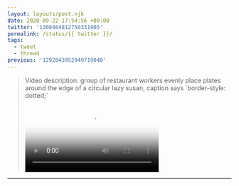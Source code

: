 ```yaml
---
layout: layouts/post.njk
date: 2020-09-22 17:54:56 +00:00
twitter: '1308464812750331905'
permalink: /status/{{ twitter }}/
tags: 
  - tweet
  - thread
previous: '1292843952949719040'
---
```


> <p class="sr-only">Video description: group of restaurant workers evenly place plates around the edge of a circular lazy susan, caption says `border-style: dotted;`</p>
> 
> <video controls loop preload="metadata" poster="/img/EiiZYn4VkAAuh62.jpg"><source src="/img/1308464812750331905-EiiZYn4VkAAuh62.mp4">Your browser does not support the video tag.</video>

---
